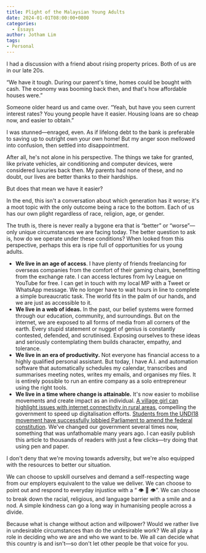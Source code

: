```yaml
---
title: Plight of the Malaysian Young Adults
date: 2024-01-01T08:00:00+0800
categories:
  - Essays
author: Jotham Lim
tags:
- Personal
---
```


I had a discussion with a friend about rising property prices. Both of us are in our late 20s.

“We have it tough. During our parent's time, homes could be bought with cash. The economy was booming back then, and that's how affordable houses were.”

Someone older heard us and came over. “Yeah, but have you seen current interest rates? You young people have it easier. Housing loans are so cheap now, and easier to obtain.”

I was stunned—enraged, even. As if lifelong debt to the bank is preferable to saving up to outright own your own home! But my anger soon mellowed into confusion, then settled into disappointment.

After all, he's not alone in his perspective. The things we take for granted, like private vehicles, air conditioning and computer devices, were considered luxuries back then. My parents had none of these, and no doubt, our lives are better thanks to their hardships.

But does that mean we have it easier?

In the end, this isn't a conversation about which generation has it worse; it's a moot topic with the only outcome being a race to the bottom. Each of us has our own plight regardless of race, religion, age, or gender.

The truth is, there is never really a bygone era that is “better” or “worse”—only unique circumstances we are facing today. The better question to ask is, how do we operate under these conditions? When looked from this perspective, perhaps this era is ripe full of opportunities for us young adults.

- **We live in an age of access**. I have plenty of friends freelancing for overseas companies from the comfort of their gaming chairs, benefitting from the exchange rate. I can access lectures from Ivy League on YouTube for free. I can get in touch with my local MP with a Tweet or WhatsApp message. We no longer have to wait hours in line to complete a simple bureaucratic task. The world fits in the palm of our hands, and we are just as accessible to it.
- **We live in a web of ideas.** In the past, our belief systems were formed through our education, community, and surroundings. But on the internet, we are exposed to all forms of media from all corners of the earth. Every stupid statement or nugget of genius is constantly contested, defended, and scrutinised. Exposing ourselves to these ideas and seriously contemplating them builds character, empathy, and tolerance.
- **We live in an era of productivity.** Not everyone has financial access to a highly qualified personal assistant. But today, I have A.I. and automation software that automatically schedules my calendar, transcribes and summarises meeting notes, writes my emails, and organises my files. It is entirely possible to run an entire company as a solo entrepreneur using the right tools.
- **We live in a time where change is attainable.** It's now easier to mobilise movements and create impact as an individual. [A village girl can highlight issues with internet connectivity in rural areas](https://www.thestar.com.my/news/nation/2020/06/17/sabah-girl-stays-in-tree-to-get-internet-connection), compelling the government to speed up digitalisation efforts. [Students from the UNDI18 movement have successfully lobbied Parliament to amend the federal constitution](https://undi18.org/). We've changed our government several times now, something that was unfathomable many years ago. I can easily publish this article to thousands of readers with just a few clicks—try doing that using pen and paper.

I don't deny that we're moving towards adversity, but we're also equipped with the resources to better our situation.

We can choose to upskill ourselves and demand a self-respecting wage from our employers equivalent to the value we deliver. We can choose to point out and respond to everyday injustice with a “ 👁️ 👄 👁️”. We can choose to break down the racial, religious, and language barrier with a smile and a nod. A simple kindness can go a long way in humanising people across a divide.

Because what is change without action and willpower? Would we rather live in undesirable circumstances than do the undesirable work? We all play a role in deciding who we are and who we want to be. We all can decide what this country is and isn't—so don't let other people be that voice for you.

